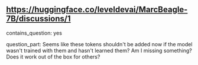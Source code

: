 ## https://huggingface.co/leveldevai/MarcBeagle-7B/discussions/1

contains_question: yes

question_part: Seems like these tokens shouldn't be added now if the model wasn't trained with them and hasn't learned them? Am I missing something? Does it work out of the box for others?